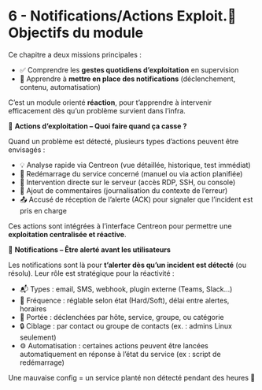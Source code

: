 # 6 - Notifications/Actions Exploit.🎯 **Objectifs du module**

Ce chapitre a deux missions principales :

- ✅ Comprendre les **gestes quotidiens d’exploitation** en supervision
- 🔔 Apprendre à **mettre en place des notifications** (déclenchement, contenu, automatisation)

C’est un module orienté **réaction**, pour t’apprendre à intervenir efficacement dès qu’un problème survient dans l’infra.



🧰 **Actions d’exploitation – Quoi faire quand ça casse ?**

Quand un problème est détecté, plusieurs types d’actions peuvent être envisagés :

- 💡 Analyse rapide via Centreon (vue détaillée, historique, test immédiat)
- 🔁 Redémarrage du service concerné (manuel ou via action planifiée)
- 🔧 Intervention directe sur le serveur (accès RDP, SSH, ou console)
- 📝 Ajout de commentaires (journalisation du contexte de l’erreur)
- 📤 Accusé de réception de l’alerte (ACK) pour signaler que l’incident est pris en charge

Ces actions sont intégrées à l’interface Centreon pour permettre une **exploitation centralisée et réactive**.



📣 **Notifications – Être alerté avant les utilisateurs**

Les notifications sont là pour **t’alerter dès qu’un incident est détecté** (ou résolu). Leur rôle est stratégique pour la réactivité :

- 📬 Types : email, SMS, webhook, plugin externe (Teams, Slack…)
- 🔁 Fréquence : réglable selon état (Hard/Soft), délai entre alertes, horaires
- 🧩 Portée : déclenchées par hôte, service, groupe, ou catégorie
- 🔒 Ciblage : par contact ou groupe de contacts (ex. : admins Linux seulement)
- ⚙️ Automatisation : certaines actions peuvent être lancées automatiquement en réponse à l’état du service (ex : script de redémarrage)

Une mauvaise config = un service planté non détecté pendant des heures 😬
